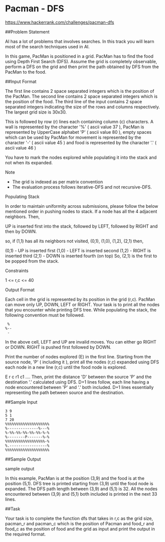 # Pacman - DFS
https://www.hackerrank.com/challenges/pacman-dfs

##Problem Statement

AI has a lot of problems that involves searches. In this track you will learn most of the search techniques used in AI.

In this game, PacMan is positioned in a grid. PacMan has to find the food using Depth First Search (DFS). Assume the 
grid is completely observable, perform a DFS on the grid and then print the path obtained by DFS from the PacMan to the 
food.

##Input Format

The first line contains 2 space separated integers which is the position of the PacMan. 
The second line contains 2 space separated integers which is the position of the food. 
The third line of the input contains 2 space separated integers indicating the size of the rows and columns respectively. The largest grid size is 30x30.

This is followed by row (r) lines each containing column (c) characters. A wall is represented by the character '%' ( ascii value 37 ), PacMan is 
represented by UpperCase alphabet 'P' ( ascii value 80 ), empty spaces which can be used by PacMan for movement is represented by the character '-' 
( ascii value 45 ) and food is represented by the character '.' ( ascii value 46 )

You have to mark the nodes explored while populating it into the stack and not when its expanded.

Note 
+ The grid is indexed as per matrix convention 
+ The evaluation process follows iterative-DFS and not recursive-DFS.

Populating Stack

In order to maintain uniformity across submissions, please follow the below mentioned order in pushing nodes to stack. If a node has all the 4 
adjacent neighbors. Then,

UP is inserted first into the stack, followed by LEFT, followed by RIGHT and then by DOWN.

so, if (1,1) has all its neighbors not visited, (0,1), (1,0), (1,2), (2,1) then,

(0,1) - UP is inserted first
(1,0) - LEFT is inserted second
(1,2) - RIGHT is inserted third
(2,1) - DOWN is inserted fourth (on top)
So, (2,1) is the first to be popped from the stack.

Constraints

1 <= r,c <= 40

Output Format

Each cell in the grid is represented by its position in the grid (r,c). PacMan can move only UP, DOWN, LEFT or RIGHT. Your task is to print 
all the nodes that you encounter while printing DFS tree. While populating the stack, the following convention must be followed.

```
 %
%--
 -
```
In the above cell, LEFT and UP are invalid moves. You can either go RIGHT or DOWN. RIGHT is pushed first followed by DOWN.

Print the number of nodes explored (E) in the first line. Starting from the source node, 'P' ( including it ), print all the nodes (r,c) 
expanded using DFS each node in a new line (r,c) until the food node is explored.

E
r c
r1 c1
....
Then, print the distance 'D' between the source 'P' and the destination '.' calculated using DFS. D+1 lines follow, each line having a node 
encountered between 'P' and '.' both included. D+1 lines essentially representing the path between source and the destination.

##Sample Input
```
3 9  
5 1  
7 20  
%%%%%%%%%%%%%%%%%%%%
%--------------%---%  
%-%%-%%-%%-%%-%%-%-%  
%--------P-------%-%  
%%%%%%%%%%%%%%%%%%-%  
%.-----------------%  
%%%%%%%%%%%%%%%%%%%%  
```
##Sample Output

sample output

In this example, PacMan is at the position (3,9) and the food is at the position (5,1). DFS tree is printed starting from (3,9) until the 
food node is expanded. The DFS path length between (3,9) and (5,1) is 32. All the nodes encountered between (3,9) and (5,1) both included is 
printed in the next 33 lines.

##Task

Your task is to complete the function dfs that takes in r,c as the grid size, pacman_r and pacman_c which is the position of Pacman and 
food_r and food_c as the position of food and the grid as input and print the output in the required format.